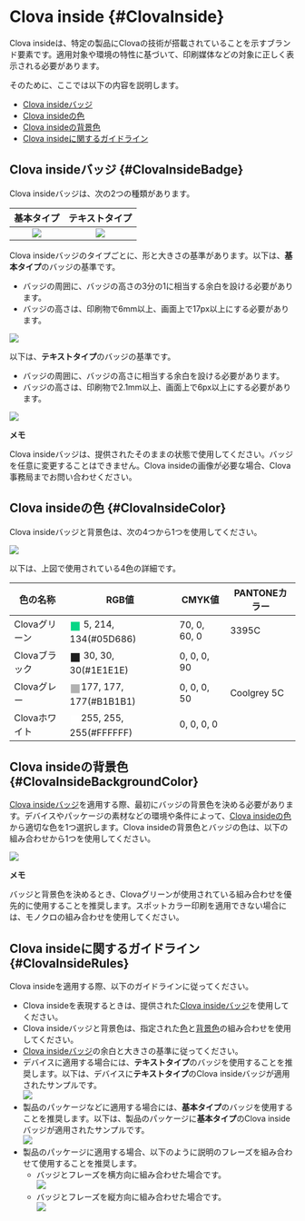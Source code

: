# Clova inside {#ClovaInside}
Clova insideは、特定の製品にClovaの技術が搭載されていることを示すブランド要素です。適用対象や環境の特性に基づいて、印刷媒体などの対象に正しく表示される必要があります。

そのために、ここでは以下の内容を説明します。

* [Clova insideバッジ](#ClovaInsideBadge)
* [Clova insideの色](#ClovaInsideColor)
* [Clova insideの背景色](#ClovaInsideBackgroundColor)
* [Clova insideに関するガイドライン](#ClovaInsideRules)

## Clova insideバッジ {#ClovaInsideBadge}
Clova insideバッジは、次の2つの種類があります。

| 基本タイプ                                                        | テキストタイプ                                                      |
|:-----------------------------------------------------------: |:-----------------------------------------------------------:|
| ![](/Design/Assets/Images/Clova_Inside-Basic_Type_Badge.png)  | ![](/Design/Assets/Images/Clova_Inside-Text_Type_Badge.png)  |

Clova insideバッジのタイプごとに、形と大きさの基準があります。以下は、**基本タイプ**のバッジの基準です。
* バッジの周囲に、バッジの高さの3分の1に相当する余白を設ける必要があります。
* バッジの高さは、印刷物で6mm以上、画面上で17px以上にする必要があります。

![](/Design/Assets/Images/Clova_Inside-Basic_Type_Badge-Rules.png)

以下は、**テキストタイプ**のバッジの基準です。

* バッジの周囲に、バッジの高さに相当する余白を設ける必要があります。
* バッジの高さは、印刷物で2.1mm以上、画面上で6px以上にする必要があります。

![](/Design/Assets/Images/Clova_Inside-Text_Type_Badge-Rules.png)

<div class="note">
  <p><strong>メモ</strong></p>
  <p>Clova insideバッジは、提供されたそのままの状態で使用してください。バッジを任意に変更することはできません。Clova insideの画像が必要な場合、Clova事務局までお問い合わせください。</p>
</div>

## Clova insideの色 {#ClovaInsideColor}
Clova insideバッジと背景色は、次の4つから1つを使用してください。

![](/Design/Assets/Images/Clova_Inside-Color.png)

以下は、上図で使用されている4色の詳細です。

| 色の名称        | RGB値       | CMYK値     | PANTONEカラー   |
|----------------|-------------|-------------|-------------|
| Clovaグリーン    | <span style="color:#05D686; font-size:150%; vertical-align:middle;">&#9724;</span>  5, 214, 134(#05D686) | 70,  0, 60,  0 | 3395C |
| Clovaブラック    | <span style="color:#1E1E1E; font-size:150%; vertical-align:middle;">&#9724;</span> 30,  30,  30(#1E1E1E) |  0,  0,  0, 90 | <!-- --> |
| Clovaグレー     | <span style="color:#B1B1B1; font-size:150%; vertical-align:middle;">&#9724;</span>177, 177, 177(#B1B1B1) |  0,  0,  0, 50 | Coolgrey 5C |
| Clovaホワイト    | <span style="color:#FFFFFF; font-size:150%; vertical-align:middle;">&#9724;</span>255, 255, 255(#FFFFFF) |  0,  0,  0,  0 | <!-- --> |


## Clova insideの背景色 {#ClovaInsideBackgroundColor}

[Clova insideバッジ](#ClovaInsideBadge)を適用する際、最初にバッジの背景色を決める必要があります。デバイスやパッケージの素材などの環境や条件によって、[Clova insideの色](#ClovaInsideColor)から適切な色を1つ選択します。Clova insideの背景色とバッジの色は、以下の組み合わせから1つを使用してください。

![](/Design/Assets/Images/Clova_Inside-Background_Color-Combinations.png)

<div class="note">
  <p><strong>メモ</strong></p>
  <p>バッジと背景色を決めるとき、Clovaグリーンが使用されている組み合わせを優先的に使用することを推奨します。スポットカラー印刷を適用できない場合には、モノクロの組み合わせを使用してください。</p>
</div>

## Clova insideに関するガイドライン {#ClovaInsideRules}

Clova insideを適用する際、以下のガイドラインに従ってください。

<ul>
  <li>Clova insideを表現するときは、提供された<a href="#ClovaInsideBadge">Clova insideバッジ</a>を使用してください。</li>
  <li>Clova insideバッジと背景色は、指定された<a href="#ClovaInsideColor">色</a>と<a href="#ClovaInsideBackgroundColor">背景色</a>の組み合わせを使用してください。
  <li><a href="#ClovaInsideBadge">Clova insideバッジ</a>の余白と大きさの基準に従ってください。</li>
  <li>デバイスに適用する場合には、<strong>テキストタイプ</strong>のバッジを使用することを推奨します。以下は、デバイスに<strong>テキストタイプ</strong>のClova insideバッジが適用されたサンプルです。<br />
    <img src="/Design/Assets/Images/Clova_Inside-Device_Exmaple.png" />
  </li>
  <li>製品のパッケージなどに適用する場合には、<strong>基本タイプ</strong>のバッジを使用することを推奨します。以下は、製品のパッケージに<strong>基本タイプ</strong>のClova insideバッジが適用されたサンプルです。<br />
    <img src="/Design/Assets/Images/Clova_Inside-Package_Example.png" />
  </li>
  <li>製品のパッケージに適用する場合、以下のように説明のフレーズを組み合わせて使用することを推奨します。
    <ul>
      <li>バッジとフレーズを横方向に組み合わせた場合です。<br />
        <img src="/Design/Assets/Images/Clova_Inside-Horizontal_Signature_For_Package.png" />
      </li>
      <li>バッジとフレーズを縦方向に組み合わせた場合です。<br />
        <img src="/Design/Assets/Images/Clova_Inside-Vertical_Signature_For_Package.png" />
      </li>
    </ul>
  </li>
</ul>
